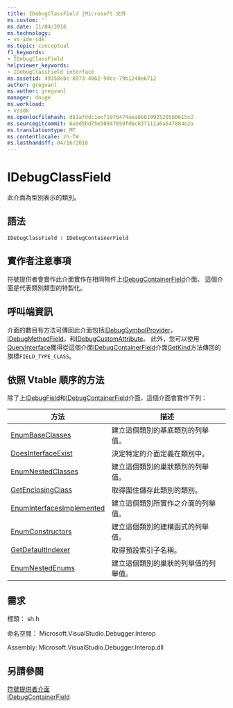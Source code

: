 ```yaml
---
title: IDebugClassField |Microsoft 文件
ms.custom: ''
ms.date: 11/04/2016
ms.technology:
- vs-ide-sdk
ms.topic: conceptual
f1_keywords:
- IDebugClassField
helpviewer_keywords:
- IDebugClassField interface
ms.assetid: 49358cbc-8973-4862-9dcc-79b1248e6712
author: gregvanl
ms.author: gregvanl
manager: douge
ms.workload:
- vssdk
ms.openlocfilehash: d81afddc1eef1970474aea8b810925205b0615c2
ms.sourcegitcommit: 6a9d5bd75e50947659fd6c837111a6a547884e2a
ms.translationtype: MT
ms.contentlocale: zh-TW
ms.lasthandoff: 04/16/2018
---
```

# <a name="idebugclassfield"></a>IDebugClassField
此介面為型別表示的類別。  
  
## <a name="syntax"></a>語法  
  
```  
IDebugClassField : IDebugContainerField  
```  
  
## <a name="notes-for-implementers"></a>實作者注意事項  
 符號提供者會實作此介面實作在相同物件上[IDebugContainerField](../../../extensibility/debugger/reference/idebugcontainerfield.md)介面。 這個介面是代表類別類型的特製化。  
  
## <a name="notes-for-callers"></a>呼叫端資訊  
 介面的數目有方法可傳回此介面包括[IDebugSymbolProvider](../../../extensibility/debugger/reference/idebugsymbolprovider.md)， [IDebugMethodField](../../../extensibility/debugger/reference/idebugmethodfield.md)，和[IDebugCustomAttribute](../../../extensibility/debugger/reference/idebugcustomattribute.md)。 此外，您可以使用[QueryInterface](/cpp/atl/queryinterface)獲得從這個介面[IDebugContainerField](../../../extensibility/debugger/reference/idebugcontainerfield.md)介面[GetKind](../../../extensibility/debugger/reference/idebugfield-getkind.md)方法傳回的旗標`FIELD_TYPE_CLASS`。  
  
## <a name="methods-in-vtable-order"></a>依照 Vtable 順序的方法  
 除了上[IDebugField](../../../extensibility/debugger/reference/idebugfield.md)和[IDebugContainerField](../../../extensibility/debugger/reference/idebugcontainerfield.md)介面，這個介面會實作下列：  
  
|方法|描述|  
|------------|-----------------|  
|[EnumBaseClasses](../../../extensibility/debugger/reference/idebugclassfield-enumbaseclasses.md)|建立這個類別的基底類別的列舉值。|  
|[DoesInterfaceExist](../../../extensibility/debugger/reference/idebugclassfield-doesinterfaceexist.md)|決定特定的介面定義在類別中。|  
|[EnumNestedClasses](../../../extensibility/debugger/reference/idebugclassfield-enumnestedclasses.md)|建立這個類別的巢狀類別的列舉值。|  
|[GetEnclosingClass](../../../extensibility/debugger/reference/idebugclassfield-getenclosingclass.md)|取得圍住儲存此類別的類別。|  
|[EnumInterfacesImplemented](../../../extensibility/debugger/reference/idebugclassfield-enuminterfacesimplemented.md)|建立這個類別所實作之介面的列舉值。|  
|[EnumConstructors](../../../extensibility/debugger/reference/idebugclassfield-enumconstructors.md)|建立這個類別的建構函式的列舉值。|  
|[GetDefaultIndexer](../../../extensibility/debugger/reference/idebugclassfield-getdefaultindexer.md)|取得預設索引子名稱。|  
|[EnumNestedEnums](../../../extensibility/debugger/reference/idebugclassfield-enumnestedenums.md)|建立這個類別的巢狀的列舉值的列舉值。|  
  
## <a name="requirements"></a>需求  
 標頭： sh.h  
  
 命名空間： Microsoft.VisualStudio.Debugger.Interop  
  
 Assembly: Microsoft.VisualStudio.Debugger.Interop.dll  
  
## <a name="see-also"></a>另請參閱  
 [符號提供者介面](../../../extensibility/debugger/reference/symbol-provider-interfaces.md)   
 [IDebugContainerField](../../../extensibility/debugger/reference/idebugcontainerfield.md)